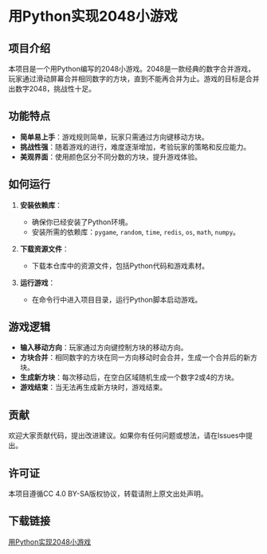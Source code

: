 # 用Python实现2048小游戏

## 项目介绍

本项目是一个用Python编写的2048小游戏。2048是一款经典的数字合并游戏，玩家通过滑动屏幕合并相同数字的方块，直到不能再合并为止。游戏的目标是合并出数字2048，挑战性十足。

## 功能特点

- **简单易上手**：游戏规则简单，玩家只需通过方向键移动方块。
- **挑战性强**：随着游戏的进行，难度逐渐增加，考验玩家的策略和反应能力。
- **美观界面**：使用颜色区分不同分数的方块，提升游戏体验。

## 如何运行

1. **安装依赖库**：
   - 确保你已经安装了Python环境。
   - 安装所需的依赖库：`pygame`, `random`, `time`, `redis`, `os`, `math`, `numpy`。

2. **下载资源文件**：
   - 下载本仓库中的资源文件，包括Python代码和游戏素材。

3. **运行游戏**：
   - 在命令行中进入项目目录，运行Python脚本启动游戏。

## 游戏逻辑

- **输入移动方向**：玩家通过方向键控制方块的移动方向。
- **方块合并**：相同数字的方块在同一方向移动时会合并，生成一个合并后的新方块。
- **生成新方块**：每次移动后，在空白区域随机生成一个数字2或4的方块。
- **游戏结束**：当无法再生成新方块时，游戏结束。

## 贡献

欢迎大家贡献代码，提出改进建议。如果你有任何问题或想法，请在Issues中提出。

## 许可证

本项目遵循CC 4.0 BY-SA版权协议，转载请附上原文出处声明。

## 下载链接

[用Python实现2048小游戏](https://pan.quark.cn/s/1111054033a9)